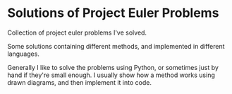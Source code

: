 # Solutions of Project Euler Problems
Collection of project euler problems I've solved.

Some solutions containing different methods, and implemented in different languages.

Generally I like to solve the problems using Python, or sometimes just by hand if they're small enough.
I usually show how a method works using drawn diagrams, and then implement it into code.
